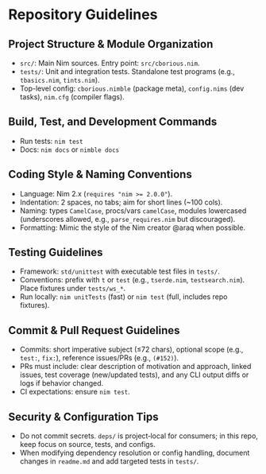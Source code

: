 # Repository Guidelines

## Project Structure & Module Organization
- `src/`: Main Nim sources. Entry point: `src/cborious.nim`.
- `tests/`: Unit and integration tests. Standalone test programs (e.g., `tbasics.nim`, `tints.nim`).
- Top-level config: `cborious.nimble` (package meta), `config.nims` (dev tasks), `nim.cfg` (compiler flags).

## Build, Test, and Development Commands
- Run tests: `nim test`
- Docs: `nim docs` or `nimble docs`

## Coding Style & Naming Conventions
- Language: Nim 2.x (`requires "nim >= 2.0.0"`).
- Indentation: 2 spaces, no tabs; aim for short lines (~100 cols).
- Naming: types `CamelCase`, procs/vars `camelCase`, modules lowercased (underscores allowed, e.g., `parse_requires.nim` but discouraged).
- Formatting: Mimic the style of the Nim creator @araq when possible.

## Testing Guidelines
- Framework: `std/unittest` with executable test files in `tests/`.
- Conventions: prefix with `t` or `test` (e.g., `tserde.nim`, `testsearch.nim`). Place fixtures under `tests/ws_*`.
- Run locally: `nim unitTests` (fast) or `nim test` (full, includes repo fixtures).

## Commit & Pull Request Guidelines
- Commits: short imperative subject (≤72 chars), optional scope (e.g., `test:`, `fix:`), reference issues/PRs (e.g., `(#152)`).
- PRs must include: clear description of motivation and approach, linked issues, test coverage (new/updated tests), and any CLI output diffs or logs if behavior changed.
- CI expectations: ensure `nim test`.

## Security & Configuration Tips
- Do not commit secrets. `deps/` is project‑local for consumers; in this repo, keep focus on source, tests, and configs.
- When modifying dependency resolution or config handling, document changes in `readme.md` and add targeted tests in `tests/`.

